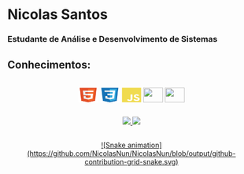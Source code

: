 # Nicolas Santos

### Estudante de Análise e Desenvolvimento de Sistemas

## Conhecimentos:

<div align="center" style="display: inline_block"><br>
  <img align="center" height="30" width="40" src="https://raw.githubusercontent.com/devicons/devicon/master/icons/html5/html5-original.svg">
  <img align="center" height="30" width="40" src="https://raw.githubusercontent.com/devicons/devicon/master/icons/css3/css3-original.svg">
  <img align="center" height="30" width="40" src="https://raw.githubusercontent.com/devicons/devicon/master/icons/javascript/javascript-plain.svg">
  <img align="center" height="30" width="40"  src="https://cdn.jsdelivr.net/gh/devicons/devicon/icons/nodejs/nodejs-original.svg" />            
  <img align="center" height="30" width="40" src="https://cdn.jsdelivr.net/gh/devicons/devicon/icons/mysql/mysql-original.svg"/>
</div>


##
<div align="center">
  <a href="https://github.com/MatheusFerreiraMatos">
  <img height="150em" src="https://github-readme-stats.vercel.app/api?username=NicolasNun&show_icons=true&theme=tokyonight&include_all_commits=true&count_private=true"/>
    <img height="150em" src="https://github-readme-stats.vercel.app/api/top-langs/?username=NicolasNun&layout=compact&langs_count=7&theme=tokyonight"/>  
</div>
  
##
<div align="center">
![Snake animation](https://github.com/NicolasNun/NicolasNun/blob/output/github-contribution-grid-snake.svg)
</div>
